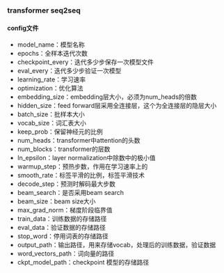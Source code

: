 ### transformer seq2seq

#### config文件

* model_name：模型名称
* epochs：全样本迭代次数
* checkpoint_every：迭代多少步保存一次模型文件
* eval_every：迭代多少步验证一次模型
* learning_rate：学习速率
* optimization：优化算法
* embedding_size：embedding层大小，必须为num_heads的倍数
* hidden_size：feed forward层采用全连接层，这个为全连接层的隐层大小
* batch_size：批样本大小
* vocab_size：词汇表大小
* keep_prob：保留神经元的比例
* num_heads：transformer中attention的头数
* num_blocks：transformer的层数
* ln_epsilon：layer normalization中除数中的极小值
* warmup_step：预热步数，作用在学习速率上的
* smooth_rate：标签平滑的比例，标签平滑技术
* decode_step：预测时解码最大步数
* beam_search：是否采用beam search
* beam_size：beam size大小
* max_grad_norm：梯度阶段临界值
* train_data：训练数据的存储路径
* eval_data：验证数据的存储路径
* stop_word：停用词表的存储路径
* output_path：输出路径，用来存储vocab，处理后的训练数据，验证数据
* word_vectors_path：词向量的路径
* ckpt_model_path：checkpoint 模型的存储路径

